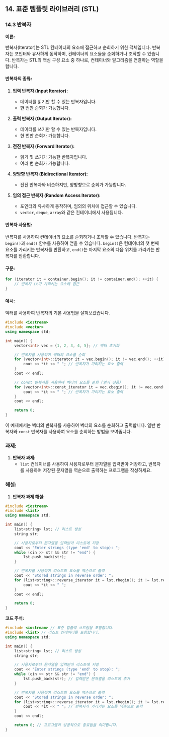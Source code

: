 ## 14. 표준 템플릿 라이브러리 (STL)

### 14.3 반복자

**이론:**

반복자(Iterator)는 STL 컨테이너의 요소에 접근하고 순회하기 위한 객체입니다. 반복자는 포인터와 유사하게 동작하며, 컨테이너의 요소들을 순회하거나 조작할 수 있습니다. 반복자는 STL의 핵심 구성 요소 중 하나로, 컨테이너와 알고리즘을 연결하는 역할을 합니다.

#### **반복자의 종류:**

1. **입력 반복자 (Input Iterator):**
   - 데이터를 읽기만 할 수 있는 반복자입니다.
   - 한 번만 순회가 가능합니다.
   
2. **출력 반복자 (Output Iterator):**
   - 데이터를 쓰기만 할 수 있는 반복자입니다.
   - 한 번만 순회가 가능합니다.
   
3. **전진 반복자 (Forward Iterator):**
   - 읽기 및 쓰기가 가능한 반복자입니다.
   - 여러 번 순회가 가능합니다.
   
4. **양방향 반복자 (Bidirectional Iterator):**
   - 전진 반복자와 비슷하지만, 양방향으로 순회가 가능합니다.
   
5. **임의 접근 반복자 (Random Access Iterator):**
   - 포인터와 유사하게 동작하며, 임의의 위치에 접근할 수 있습니다.
   - `vector`, `deque`, `array`와 같은 컨테이너에서 사용됩니다.

#### **반복자 사용법:**

반복자를 사용하여 컨테이너의 요소를 순회하거나 조작할 수 있습니다. 반복자는 `begin()`과 `end()` 함수를 사용하여 얻을 수 있습니다. `begin()`은 컨테이너의 첫 번째 요소를 가리키는 반복자를 반환하고, `end()`는 마지막 요소의 다음 위치를 가리키는 반복자를 반환합니다.

#### **구문:**

```cpp
for (iterator it = container.begin(); it != container.end(); ++it) {
    // 반복자 it가 가리키는 요소에 접근
}
```

#### **예시:**

벡터를 사용하여 반복자의 기본 사용법을 살펴보겠습니다.

```cpp
#include <iostream>
#include <vector>
using namespace std;

int main() {
    vector<int> vec = {1, 2, 3, 4, 5}; // 벡터 초기화

    // 반복자를 사용하여 벡터의 요소를 순회
    for (vector<int>::iterator it = vec.begin(); it != vec.end(); ++it) {
        cout << *it << " "; // 반복자가 가리키는 요소 출력
    }
    cout << endl;

    // const 반복자를 사용하여 벡터의 요소를 순회 (읽기 전용)
    for (vector<int>::const_iterator it = vec.cbegin(); it != vec.cend(); ++it) {
        cout << *it << " "; // 반복자가 가리키는 요소 출력
    }
    cout << endl;

    return 0;
}
```

이 예제에서는 벡터의 반복자를 사용하여 벡터의 요소를 순회하고 출력합니다. 일반 반복자와 `const` 반복자를 사용하여 요소를 순회하는 방법을 보여줍니다.

### 과제:

1. **반복자 과제:**
   - `list` 컨테이너를 사용하여 사용자로부터 문자열을 입력받아 저장하고, 반복자를 사용하여 저장된 문자열을 역순으로 출력하는 프로그램을 작성하세요.

### 해설:

1. **반복자 과제 해설:**

```cpp
#include <iostream>
#include <list>
using namespace std;

int main() {
    list<string> lst; // 리스트 생성
    string str;

    // 사용자로부터 문자열을 입력받아 리스트에 저장
    cout << "Enter strings (type 'end' to stop): ";
    while (cin >> str && str != "end") {
        lst.push_back(str);
    }

    // 반복자를 사용하여 리스트의 요소를 역순으로 출력
    cout << "Stored strings in reverse order: ";
    for (list<string>::reverse_iterator it = lst.rbegin(); it != lst.rend(); ++it) {
        cout << *it << " ";
    }
    cout << endl;

    return 0;
}
```

**코드 주석:**

```cpp
#include <iostream> // 표준 입출력 스트림을 포함합니다.
#include <list> // 리스트 컨테이너를 포함합니다.
using namespace std;

int main() {
    list<string> lst; // 리스트 생성
    string str;

    // 사용자로부터 문자열을 입력받아 리스트에 저장
    cout << "Enter strings (type 'end' to stop): ";
    while (cin >> str && str != "end") {
        lst.push_back(str); // 입력받은 문자열을 리스트에 추가
    }

    // 반복자를 사용하여 리스트의 요소를 역순으로 출력
    cout << "Stored strings in reverse order: ";
    for (list<string>::reverse_iterator it = lst.rbegin(); it != lst.rend(); ++it) {
        cout << *it << " "; // 반복자가 가리키는 요소를 역순으로 출력
    }
    cout << endl;

    return 0; // 프로그램이 성공적으로 종료됨을 의미합니다.
}
```
